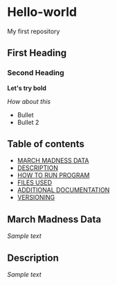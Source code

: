 # Hello-world
My first repository
## First Heading
### Second Heading
**Let's try bold**

*How about this*

- Bullet
- Bullet 2
  

## Table of contents

- [MARCH MADNESS DATA](#March-Madness-Data)
- [DESCRIPTION](#Description)
- [HOW TO RUN PROGRAM](#How-to-run-program)
- [FILES USED](#files-used)
- [ADDITIONAL DOCUMENTATION](#additional-documentation)
- [VERSIONING](#versioning)

## March Madness Data

*Sample text*

## Description

*Sample text*
